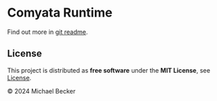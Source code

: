 # Comyata Runtime

Find out more in [git readme](https://github.com/comyata/comyata#setup-runtime).

## License

This project is distributed as **free software** under the **MIT License**, see [License](https://github.com/comyata/comyata/blob/main/LICENSE).

© 2024 Michael Becker
